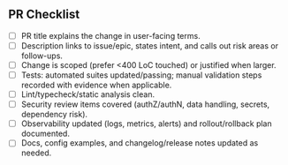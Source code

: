 ## PR Checklist
- [ ] PR title explains the change in user-facing terms.
- [ ] Description links to issue/epic, states intent, and calls out risk areas or follow-ups.
- [ ] Change is scoped (prefer <400 LoC touched) or justified when larger.
- [ ] Tests: automated suites updated/passing; manual validation steps recorded with evidence when applicable.
- [ ] Lint/typecheck/static analysis clean.
- [ ] Security review items covered (authZ/authN, data handling, secrets, dependency risk).
- [ ] Observability updated (logs, metrics, alerts) and rollout/rollback plan documented.
- [ ] Docs, config examples, and changelog/release notes updated as needed.
